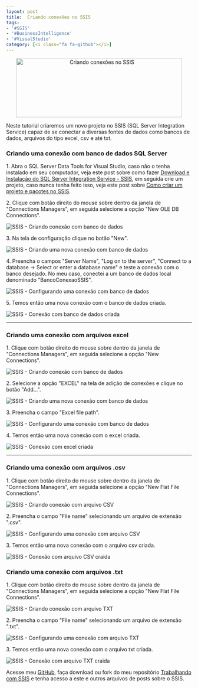 ```yaml
---
layout: post
title:  Criando conexões no SSIS
tags:
- '#SSIS'
- '#BusinessIntelligence'
- '#VisualStudio'
category: [<i class="fa fa-github"></i>]
---
```


<div style="text-align:center">
<p><img src="https://raw.githubusercontent.com/mateusblopes/mateusblopes.github.io/master/_posts/img/ConnectionsSSIS14.png" alt="Criando conexões no SSIS" height="160" width="450"/></p>
</div>

<p>Neste tutorial criaremos um novo projeto no SSIS (SQL Server Integration Service) capaz de se conectar a diversas fontes de dados como bancos de dados, arquivos do tipo excel, csv e até txt.</p>

<h3 id="heading3">Criando uma conexão com banco de dados SQL Server</h3>

<p>1. Abra o SQL Server Data Tools for Visual Studio, caso não o tenha instalado em seu computador, veja este post sobre como fazer <a href="http:/mateusblopes.github.io/download-e-instalacao-sql-server-integration-service-ssis" target="_blank">Download e Instalação do SQL Server Integration Service - SSIS</a>, em seguida crie um projeto, caso nunca tenha feito isso, veja este post sobre <a href="http://mateusblopes.github.io/criando-projeto-e-pacotes-no-ssis" target="_blank">Como criar um projeto e pacotes no SSIS</a>.</p>

<p>2. Clique com botão direito do mouse sobre dentro da janela de "Connections Managers", em seguida selecione a opção "New OLE DB Connections".</p>

<p><img src="https://raw.githubusercontent.com/mateusblopes/mateusblopes.github.io/master/_posts/img/ConnectionsSSIS1.png" alt="SSIS - Criando conexão com banco de dados" /></p>

<p>3. Na tela de configuração clique no botão "New".</p>

<p><img src="https://raw.githubusercontent.com/mateusblopes/mateusblopes.github.io/master/_posts/img/ConnectionsSSIS2.png" alt="SSIS - Criando uma nova conexão com banco de dados" /></p>

<p>4. Preencha o campos "Server Name", "Log on to the server", "Connect to a database -> Select or enter a database name" e teste a conexão com o banco desejado. No meu caso, conectei a um banco de dados local denominado "BancoConexaoSSIS".</p>

<p><img src="https://raw.githubusercontent.com/mateusblopes/mateusblopes.github.io/master/_posts/img/ConnectionsSSIS3.png" alt="SSIS - Configurando uma conexão com banco de dados" /></p>

<p>5. Temos então uma nova conexão com o banco de dados criada.</p>

<p><img src="https://raw.githubusercontent.com/mateusblopes/mateusblopes.github.io/master/_posts/img/ConnectionsSSIS4.png" alt="SSIS - Conexão com banco de dados criada" /></p>

<hr/>

<h3 id="heading3">Criando uma conexão com arquivos excel</h3>

<p>1. Clique com botão direito do mouse sobre dentro da janela de "Connections Managers", em seguida selecione a opção "New Connections".</p>

<p><img src="https://raw.githubusercontent.com/mateusblopes/mateusblopes.github.io/master/_posts/img/ConnectionsSSIS5.png" alt="SSIS - Criando conexão com banco de dados" /></p>

<p>2. Selecione a opção "EXCEL" na tela de adição de conexões e clique no botão "Add...".</p>

<p><img src="https://raw.githubusercontent.com/mateusblopes/mateusblopes.github.io/master/_posts/img/ConnectionsSSIS6.png" alt="SSIS - Criando uma nova conexão com banco de dados" /></p>

<p>3. Preencha o campo "Excel file path".</p>

<p><img src="https://raw.githubusercontent.com/mateusblopes/mateusblopes.github.io/master/_posts/img/ConnectionsSSIS7.png" alt="SSIS - Configurando uma conexão com banco de dados" /></p>

<p>4. Temos então uma nova conexão com o excel criada.</p>

<p><img src="https://raw.githubusercontent.com/mateusblopes/mateusblopes.github.io/master/_posts/img/ConnectionsSSIS8.png" alt="SSIS - Conexão com excel criada" /></p>

<hr/>

<h3 id="heading3">Criando uma conexão com arquivos .csv</h3>

<p>1. Clique com botão direito do mouse sobre dentro da janela de "Connections Managers", em seguida selecione a opção "New Flat File Connections".</p>

<p><img src="https://raw.githubusercontent.com/mateusblopes/mateusblopes.github.io/master/_posts/img/ConnectionsSSIS9.png" alt="SSIS - Criando conexão com arquivo CSV"/></p>

<p>2. Preencha o campo "File name" selecionando um arquivo de extensão ".csv".</p>

<p><img src="https://raw.githubusercontent.com/mateusblopes/mateusblopes.github.io/master/_posts/img/ConnectionsSSIS10.png" alt="SSIS - Configurando uma conexão com arquivo CSV" /></p>

<p>3. Temos então uma nova conexão com o arquivo csv criada.</p>

<p><img src="https://raw.githubusercontent.com/mateusblopes/mateusblopes.github.io/master/_posts/img/ConnectionsSSIS11.png" alt="SSIS - Conexão com arquivo CSV craida" /></p>

<h3 id="heading3">Criando uma conexão com arquivos .txt</h3>

<p>1. Clique com botão direito do mouse sobre dentro da janela de "Connections Managers", em seguida selecione a opção "New Flat File Connections".</p>

<p><img src="https://raw.githubusercontent.com/mateusblopes/mateusblopes.github.io/master/_posts/img/ConnectionsSSIS9.png" alt="SSIS - Criando conexão com arquivo TXT"/></p>

<p>2. Preencha o campo "File name" selecionando um arquivo de extensão ".txt".</p>

<p><img src="https://raw.githubusercontent.com/mateusblopes/mateusblopes.github.io/master/_posts/img/ConnectionsSSIS12.png" alt="SSIS - Configurando uma conexão com arquivo TXT" /></p>

<p>3. Temos então uma nova conexão com o arquivo txt criada.</p>

<p><img src="https://raw.githubusercontent.com/mateusblopes/mateusblopes.github.io/master/_posts/img/ConnectionsSSIS13.png" alt="SSIS - Conexão com arquivo TXT craida" /></p>

<p>Acesse meu <a href="https://github.com/mateusblopes" target="_blank">GitHub</a>, faça download ou fork do meu repositório <a href="https://github.com/mateusblopes/trabalhando-com-ssis" target="_blank">Trabalhando com SSIS</a> e tenha acesso a este e outros arquivos de posts sobre o SSIS.</p>
